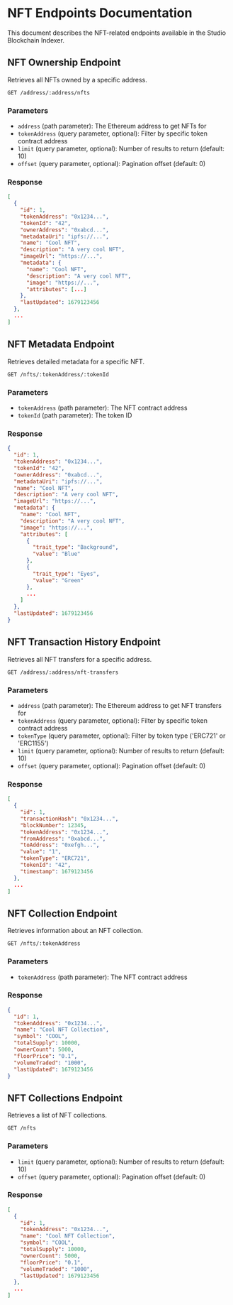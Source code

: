 # NFT Endpoints Documentation

This document describes the NFT-related endpoints available in the Studio Blockchain Indexer.

## NFT Ownership Endpoint

Retrieves all NFTs owned by a specific address.

```
GET /address/:address/nfts
```

### Parameters

- `address` (path parameter): The Ethereum address to get NFTs for
- `tokenAddress` (query parameter, optional): Filter by specific token contract address
- `limit` (query parameter, optional): Number of results to return (default: 10)
- `offset` (query parameter, optional): Pagination offset (default: 0)

### Response

```json
[
  {
    "id": 1,
    "tokenAddress": "0x1234...",
    "tokenId": "42",
    "ownerAddress": "0xabcd...",
    "metadataUri": "ipfs://...",
    "name": "Cool NFT",
    "description": "A very cool NFT",
    "imageUrl": "https://...",
    "metadata": {
      "name": "Cool NFT",
      "description": "A very cool NFT",
      "image": "https://...",
      "attributes": [...]
    },
    "lastUpdated": 1679123456
  },
  ...
]
```

## NFT Metadata Endpoint

Retrieves detailed metadata for a specific NFT.

```
GET /nfts/:tokenAddress/:tokenId
```

### Parameters

- `tokenAddress` (path parameter): The NFT contract address
- `tokenId` (path parameter): The token ID

### Response

```json
{
  "id": 1,
  "tokenAddress": "0x1234...",
  "tokenId": "42",
  "ownerAddress": "0xabcd...",
  "metadataUri": "ipfs://...",
  "name": "Cool NFT",
  "description": "A very cool NFT",
  "imageUrl": "https://...",
  "metadata": {
    "name": "Cool NFT",
    "description": "A very cool NFT",
    "image": "https://...",
    "attributes": [
      {
        "trait_type": "Background",
        "value": "Blue"
      },
      {
        "trait_type": "Eyes",
        "value": "Green"
      },
      ...
    ]
  },
  "lastUpdated": 1679123456
}
```

## NFT Transaction History Endpoint

Retrieves all NFT transfers for a specific address.

```
GET /address/:address/nft-transfers
```

### Parameters

- `address` (path parameter): The Ethereum address to get NFT transfers for
- `tokenAddress` (query parameter, optional): Filter by specific token contract address
- `tokenType` (query parameter, optional): Filter by token type ('ERC721' or 'ERC1155')
- `limit` (query parameter, optional): Number of results to return (default: 10)
- `offset` (query parameter, optional): Pagination offset (default: 0)

### Response

```json
[
  {
    "id": 1,
    "transactionHash": "0x1234...",
    "blockNumber": 12345,
    "tokenAddress": "0x1234...",
    "fromAddress": "0xabcd...",
    "toAddress": "0xefgh...",
    "value": "1",
    "tokenType": "ERC721",
    "tokenId": "42",
    "timestamp": 1679123456
  },
  ...
]
```

## NFT Collection Endpoint

Retrieves information about an NFT collection.

```
GET /nfts/:tokenAddress
```

### Parameters

- `tokenAddress` (path parameter): The NFT contract address

### Response

```json
{
  "id": 1,
  "tokenAddress": "0x1234...",
  "name": "Cool NFT Collection",
  "symbol": "COOL",
  "totalSupply": 10000,
  "ownerCount": 5000,
  "floorPrice": "0.1",
  "volumeTraded": "1000",
  "lastUpdated": 1679123456
}
```

## NFT Collections Endpoint

Retrieves a list of NFT collections.

```
GET /nfts
```

### Parameters

- `limit` (query parameter, optional): Number of results to return (default: 10)
- `offset` (query parameter, optional): Pagination offset (default: 0)

### Response

```json
[
  {
    "id": 1,
    "tokenAddress": "0x1234...",
    "name": "Cool NFT Collection",
    "symbol": "COOL",
    "totalSupply": 10000,
    "ownerCount": 5000,
    "floorPrice": "0.1",
    "volumeTraded": "1000",
    "lastUpdated": 1679123456
  },
  ...
]
